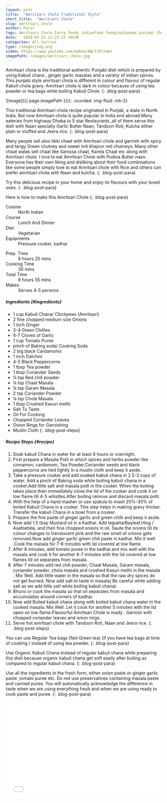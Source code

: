 ```yaml
---
layout: post
title:  "Amritsari Chole Traditional Style"
short_title:  "Amritsari Chole"
slug: amritsari_chole
author: Parul
tags: Amritsari Chole Curry foody indianfood foodyindianmom punjabi Chole tea powder chole spicy tangy chickpeas curry kabuli chana northindian dish spicy tasty restaurantstyle chole bhature chole kulche lunch dinner breakfast blackdark brown chole 
date:   2020-05-25 12:25:23 +0530
categories: All Curries
type: /images/veg.png
video: https://www.youtube.com/embed/KWLTJFnYaKo
imagePath: /images/amritsari_chole.jpg
---
```


Amritsari chola is the traditional authentic Punjabi dish which is prepared by using Kabuli chana , ginger garlic masalas and a variety of indian spices. This punjabi style amritsari chola is different in colour and flavour of regular Kabuli chola gravy. Amritsari chola is dark in colour because of using tea powder or tea bags while boiling Kabuli Chole.
{: .blog-post-para}

![image]({{ page.imagePath }}){: .rounded .img-fluid .mb-2}

This traditional Amritsari chola recipe originated in Punjab, a state in North India. But now Amritsari chola is quite popular in India and abroad.Many eateries from highway Dhaba to 5 star Restaurants ,all of them serve this dish with Naan specially Garlic  Butter Naan, Tandoori Roti, Kulcha either plain or stuffed and Jeera rice.
{: .blog-post-para}

Many people sell aloo tikki chaat with Amritsari chole and garnish with spicy and tangy Green chutney and sweet imli khajoor red chutneys. Many other chaat walas sell chaat like Samosa chaat, Karela Chaat etc along with Amritsari chole. I love to eat Amritsari Chole with Pudina Butter naan. Everyone has their own liking  and disliking about their food combinations like some people simply love to eat Amritsari chole with Rice and others can prefer amritsari chola with Naan and kulcha.
{: .blog-post-para}

Try this delicious recipe in your home and enjoy its flavours with your loved ones.
{: .blog-post-para}

Here is how to make this Amritsari Chole
{: .blog-post-para}

<div class="row">
    <div class="col-md-6">
        <dl class="row">
            <dt class="col-sm-4">Cuisine</dt><dd class="col-sm-7">North Indian</dd>
            <dt class="col-sm-4">Course</dt><dd class="col-sm-7">Lunch And Dinner</dd>
            <dt class="col-sm-4">Diet</dt><dd class="col-sm-7">Vegetarian</dd>
            <dt class="col-sm-4">Equipments</dt><dd class="col-sm-7">Pressure cooker, kadhai</dd>
        </dl>
    </div>
    <div class="col-md-6">
        <dl class="row">
            <dt class="col-sm-5">Prep. Time</dt><dd class="col-sm-7">8 hours 25 mins</dd>
            <dt class="col-sm-5">Cooking Time</dt><dd class="col-sm-7">30 mins</dd>
            <dt class="col-sm-5">Total Time</dt><dd class="col-sm-7">8 hours 55 mins</dd>
            <dt class="col-sm-5">Makes</dt><dd class="col-sm-7">Serves 4-5 persons</dd>
        </dl>
    </div>
</div>

##### **Ingredients** {#ingredients}
- 1 cup Kabuli Chana/ Chickpeas (Amritsari)
- 2 fine chopped medium size Onions
- 1 inch Ginger
- 3-4 Green Chillies
- 6-7 Cloves of Garlic
- 1 cup Tomato Puree
- pinch of Baking soda/ Cooking Soda
- 2 big black Cardamoms
- 1 inch Dalchini
- 4-5 Black Peppercorns
- 1 tbsp Tea powder
- 1 tbsp Coriander Seeds
- ¼ tsp Red chili powder
- ¼ tsp Chaat Masala
- ¼ tsp Garam Masala
- 2 tsp Coriander Powder
- ¼ tsp Chola Masala
- 1 tbsp Crushed Kasuri methi
- Salt To Taste
- Oil For Cooking
- Chopped Coriander Leaves 
- Onion Rings for Garnishing
- Muslin Cloth
{: .blog-post-steps}

##### **Recipe Steps** {#recipe}
1. Soak kabuli Chana in water for at least 8 hours or overnight.
1. First prepare a Masala Potli in which spices and herbs powder like cinnamon, cardamom, Tea Powder,Coriander seeds and black  peppercorns are tied tightly in a muslin cloth and keep it aside.
1. Take a pressure cooker and add soaked kabuli chana in 2.5-3 cups of water. Add a pinch of Baking soda while boiling kabuli chana in a cooker.Add little salt and masala potli in the cooker. When the  boiling takes place then immediately close the lid of the cooker and cook it on low flame till 4-5 whistles.After boiling remove and discard masala potli.
1. With the help of a hand masher or use spatula to mash 20%-30% of boiled Kabuli Chana in a cooker. This step helps in making gravy thicker. Transfer the kabuli Chana  in a bowl from a cooker.
1. Prepare the fine paste of ginger garlic and green chilli  and keep it aside.
1. Now add 1.5 tbsp Mustard oil in a Kadhai. Add tejpatta/Bayleaf,Hing / Asafoetida, and then fine chopped onions in oil. Saute the onions till its colour changes to translucent pink and the raw smell of onions gets removed.Now add ginger garlic green chili paste in kadhai. Mix It well .Cook the masala for 7-8 minutes with lid covered at low flame.
1. After 8 minutes, add tomato puree in the kadhai and mix well with the masala and cook it for another 6-7 minutes with the lid covered at low flames till oil separates from masala.
1. After 7 minutes add red chili powder, Chaat Masala, Garam masala, coriander powder, chola masala and crushed Kasuri methi in the masala . Mix Well. Add little water in the masala so that the raw dry spices do not get burned. Now add salt to taste in masala( Be careful while adding salt as we add little salt while boiling kabuli chana).
1. Bhuno or cook the masala so that oil separates from masala and accumulates around corners of kadhai.
1. Now add Boiled kabuli chana along with boiled kabuli chana water in the cooked masala. Mix Well. Let it cook for another 5 minutes with the lid open on low flame.Flavourful Amritsari Chole is ready . Garnish with chopped coriander leaves and onion rings.
1. Serve hot amritsari chole with Tandoori Roti, Naan and Jeera rice.
{: .blog-post-steps}

<i class="fas fa-lightbulb"></i> You can use Regular Tea bags (Not Green tea) (if you have tea bags at time of cooking ) instead of using tea powder.
{: .blog-post-para}

<i class="fas fa-lightbulb"></i> Use Organic Kabuli Chana instead of regular kabuli chana while preparing this dish because organic kabuli chana get soft easily after boiling as compared to regular kabuli chana.
{: .blog-post-para}

<i class="fas fa-lightbulb"></i> Use all the ingredients in the fresh form, either onion paste or ginger garlic paste ,tomato puree etc. Do not use preservatives containing masala paste and canned puree. You will automatically acknowledge the difference in taste when we are using everything fresh and when we are using ready to cook paste and puree.
{: .blog-post-para}

<div class="row" id="video">
    <div class="col-md-12">
        <div class="embed-responsive embed-responsive-16by9">
            <iframe width="100%" height="315" src="{{page.video}}" frameborder="0" allow="accelerometer; autoplay; encrypted-media; gyroscope; picture-in-picture" allowfullscreen></iframe>
        </div>
    </div>
</div>
<br>

